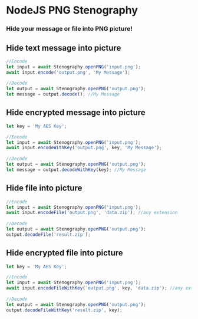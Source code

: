 # NodeJS PNG Stenography

### Hide your message or file into PNG picture!

## Hide text message into picture

```javascript
//Encode
let input = await Stenography.openPNG('input.png');
await input.encode('output.png', 'My Message');
	
//Decode
let output = await Stenography.openPNG('output.png');
let message = output.decode(); //My Message
```

## Hide encrypted message into picture

```javascript
let key = 'My AES Key';

//Encode
let input = await Stenography.openPNG('input.png');
await input.encodeWithKey('output.png', key, 'My Message');
	
//Decode
let output = await Stenography.openPNG('output.png');
let message = output.decodeWithKey(key); //My Message
```

## Hide file into picture

```javascript
//Encode
let input = await Stenography.openPNG('input.png');
await input.encodeFile('output.png', 'data.zip'); //any extension
	
//Decode
let output = await Stenography.openPNG('output.png');
output.decodeFile('result.zip');
```

## Hide encrypted file into picture

```javascript
let key = 'My AES Key';

//Encode
let input = await Stenography.openPNG('input.png');
await input.encodeFileWithKey('output.png', key, 'data.zip'); //any extension
	
//Decode
let output = await Stenography.openPNG('output.png');
output.decodeFileWithKey('result.zip', key); 
```